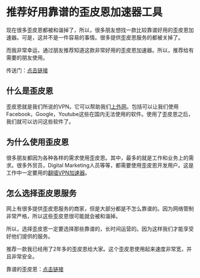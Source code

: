 # 推荐好用靠谱的歪皮恩加速器工具 #
现在很多歪皮恩都被和谐掉了，所以，很多朋友想找一款比较靠谱好用的歪皮恩加速器。可是，这并不是一件容易的事情。很多提供歪皮恩服务的都被关掉了。

而我非常幸运，通过朋友推荐知道这款非常好用的歪皮恩加速器。所以，推荐给有需要的朋友使用。

传送门：[点击链接](https://oplktunm.com/auth/register?code=GIPS)

## 什么是歪皮恩 ##
歪皮恩就是我们所说的VPN。它可以帮助我们[上外网](https://github.com/Tonyforfun94/P-zhan)。包括可以让我们使用Facebook，Google，Youtube这些在国内无法使用的软件。使用了歪皮恩之后，我们就可以访问这些软件了。

## 为什么使用歪皮恩 ##
很多朋友都因为各种各样的需求使用歪皮恩。其中，最多的就是工作和业务上的需求。很多外贸员，Digital Marketing人员等等，都需要使用歪皮恩开发用户。这是工作中一定要用的[翻墙VPN加速器](https://github.com/Tonyforfun94/best-vpn)。

## 怎么选择歪皮恩服务 ##
网上有很多提供歪皮恩服务的商家，但是大部分都是不怎么靠谱的。因为网络管制非常严格，所以这些歪皮恩很可能就会被和谐掉。

所以，选择歪皮恩一定要选择那些靠谱的，长时间运营的。因为这样我们才能享受好他们提供的服务。

推荐一款我已经用了2年多的歪皮恩给大家。这个歪皮恩使用起来速度非常宽，并且非常安全。

靠谱的歪皮恩：[点击链接](https://oplktunm.com/auth/register?code=GIPS)
